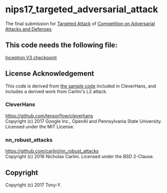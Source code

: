 # nips17_targeted_adversarial_attack
The final submission for
[Targeted Attack](https://www.kaggle.com/c/nips-2017-targeted-adversarial-attack)
of
[Competition on Adversarial Attacks and Defenses](https://github.com/tensorflow/cleverhans/tree/master/examples/nips17_adversarial_competition)

## This code needs the following file:
[Inception V3 checkpoint](http://download.tensorflow.org/models/inception_v3_2016_08_28.tar.gz)

## License Acknowledgement
This code is derived from [the sample code](https://github.com/tensorflow/cleverhans/tree/master/examples/nips17_adversarial_competition/sample_targeted_attacks/step_target_class) included in CleverHans, and includes a derived work from Carlini's L2 attack.

### CleverHans
<https://github.com/tensorflow/cleverhans>  
Copyright (c) 2017 Google Inc., OpenAI and Pennsylvania State University.  
Licensed under the MIT License.

### nn_robust_attacks
<https://github.com/carlini/nn_robust_attacks>  
Copyright (c) 2016 Nicholas Carlini. Licensed under the BSD 2-Clause.

## Copyright
Copyright (c) 2017 Tony-Y.
